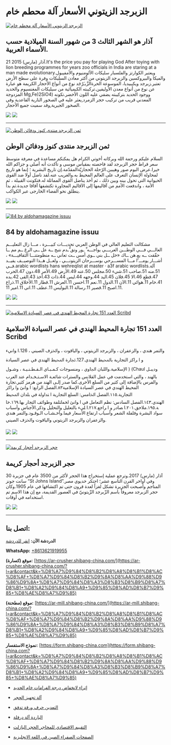 # الزبرجد الزيتوني الأسعار آلة محطم خام

<a href="https://swt.shibang-china.com/?l=ar&img&k=%D8%A7%D9%84%D8%B2%D8%A8%D8%B1%D8%AC%D8%AF+%D8%A7%D9%84%D8%B2%D9%8A%D8%AA%D9%88%D9%86%D9%8A+%D8%A7%D9%84%D8%A3%D8%B3%D8%B9%D8%A7%D8%B1+%D8%A2%D9%84%D8%A9+%D9%85%D8%AD%D8%B7%D9%85+%D8%AE%D8%A7%D9%85" target="_blank">![الزبرجد الزيتوني الأسعار آلة محطم خام](http://static.shibang-china.com/all-800x300/299.jpg)</a>

## آذار هو الشهر الثالث 3 من شهور السنة الميلادية حسب الأسماء العربية.
21 آذار (مارس) 2015.It&#39;s the price you pay for playing God After toying with lion breeding programmes for years zoo officials in India are staring at a man made evolutionary.ويعتبر الكوارتز والفلسبار سليكات الألومنيوم والأمفيبول والميكا والبيروكسين والزبرجد الزيتوني من أكثر معادن السليكات وفرة على سطح الأرض تعتبر.زبرجد ويكيبيديا، الموسوعة الحرةالزَّبـَرْجَد نوع من أنواع الأحجار الكريمة هو عبارة عن نوع من أنواع معدن الأوليفين.تركيبته الكيميائية من سيليكات المغنسيوم والحديد المزدوجة Mg,Fe)2SiO4) ووجود الحديد بتركيبته يضفي عليه اللون الأخضر.تكونه المعدني قريب من تركيب حجر الزمرد,يعثر عليه في الصخور النارية القاعدية وفي الصخور الجيرية,وقد سميت جميع الأحجار.


<a href="https://whatsapp.shibangsoft.com/WhatsApp.php" target="_blank" title="WhatsApp">![](http://static.shibang-china.com/icon/whatsapp.png)</a> <a href="https://swt.shibang-china.com/?l=ar&icon&k=%D8%A7%D9%84%D8%B2%D8%A8%D8%B1%D8%AC%D8%AF+%D8%A7%D9%84%D8%B2%D9%8A%D8%AA%D9%88%D9%86%D9%8A+%D8%A7%D9%84%D8%A3%D8%B3%D8%B9%D8%A7%D8%B1+%D8%A2%D9%84%D8%A9+%D9%85%D8%AD%D8%B7%D9%85+%D8%AE%D8%A7%D9%85" target="_blank">![](http://static.shibang-china.com/icon/chat-ar.png)</a>

---

<a href="https://swt.shibang-china.com/?l=ar&img&k=%D8%A7%D9%84%D8%B2%D8%A8%D8%B1%D8%AC%D8%AF+%D8%A7%D9%84%D8%B2%D9%8A%D8%AA%D9%88%D9%86%D9%8A+%D8%A7%D9%84%D8%A3%D8%B3%D8%B9%D8%A7%D8%B1+%D8%A2%D9%84%D8%A9+%D9%85%D8%AD%D8%B7%D9%85+%D8%AE%D8%A7%D9%85" target="_blank">![ثمن الزبرجد منتدى كنوز ودفائن الوطن](http://static.shibang-china.com/all-800x300/24.jpg)</a>

## ثمن الزبرجد منتدى كنوز ودفائن الوطن
السلام عليكم ورحمة الله وبركاته أخوتي الكرام هل يمكنكم مساعدة في معرفة متوسط سعر قراط حجر الزبرجد لقد فاحصته بمقياس موسى و تأكدت أنه أصلي و جزاكم الله خيرا.عرض البوم صور وهيببن.الرّحلة الحجازيّةالمقدّمة.إن تاريخ البشرية ؛ إنما هو تاريخ لمحاولة الإنسان التعرف على العالم المحيط به.والغريب عنه.لقد ناضل أولا ضد القوى الحيوانية التى تحول بينه وبين ذلك ، ثم أخذ يناضل القوى المماثلة له.فتكونت القبيلة ، ثم الأمة ، واندفعت الأمم من آقاليمها إلى الآقاليم المجاورة تكتشفها آفاقا جديدة.ثم بدأ ينطلق نحو الفضاء الخارجى عبر الكواكب.


<a href="https://whatsapp.shibangsoft.com/WhatsApp.php" target="_blank" title="WhatsApp">![](http://static.shibang-china.com/icon/whatsapp.png)</a> <a href="https://swt.shibang-china.com/?l=ar&icon&k=%D8%A7%D9%84%D8%B2%D8%A8%D8%B1%D8%AC%D8%AF+%D8%A7%D9%84%D8%B2%D9%8A%D8%AA%D9%88%D9%86%D9%8A+%D8%A7%D9%84%D8%A3%D8%B3%D8%B9%D8%A7%D8%B1+%D8%A2%D9%84%D8%A9+%D9%85%D8%AD%D8%B7%D9%85+%D8%AE%D8%A7%D9%85" target="_blank">![](http://static.shibang-china.com/icon/chat-ar.png)</a>

---

<a href="https://swt.shibang-china.com/?l=ar&img&k=%D8%A7%D9%84%D8%B2%D8%A8%D8%B1%D8%AC%D8%AF+%D8%A7%D9%84%D8%B2%D9%8A%D8%AA%D9%88%D9%86%D9%8A+%D8%A7%D9%84%D8%A3%D8%B3%D8%B9%D8%A7%D8%B1+%D8%A2%D9%84%D8%A9+%D9%85%D8%AD%D8%B7%D9%85+%D8%AE%D8%A7%D9%85" target="_blank">![84 by aldohamagazine issuu](http://static.shibang-china.com/all-800x300/1055.jpg)</a>

## 84 by aldohamagazine issuu
مشكالت التعليم العالي في الوطن العربي تحديـــات كبيـــرة ، مـــا زال التعليـــم العالـــي فـــي الوطـــن العربـــي يواجـــه ِّ ـور وتق ُّـدم نتيج ــة عل ــى الرغ ــم مم ــا حقّقت ــه بع.هن ــاك «خل ــل بني ــوي أمس ــت تعاني ــه منظومتنـــا الثقافيـــة» ، أشـــار يومـــ ًا مـــا المســـرحي بوســـرحان الزيتونـــي ، ولعــل هــذا التوصيــف يفيــد فــي.arabic wordlists hans wehreqlist at master · a3f arabic wordlists.آلة 51.منه 51.صاحب 51.شيء 50.مجلس 50.عنه 49.الأرض 49.الأمر 48.دون 47.الحرب 47.قطع 46.الا 45.فلان 45.اليد 44.وجھه 44.ليس 44.ذات 43.أخذ 43.القى 42.يده 41.خام 11.ھوائي 11.الآن 11.الدول 11.نعم 11.احسن 11.العرش 11.قطار 11.الأخلاق 11.ذراع 11.اصبح 11.قصير 11.رسالة 11.البوليس 11.عطف 11.اتى 11.امير 11.


<a href="https://whatsapp.shibangsoft.com/WhatsApp.php" target="_blank" title="WhatsApp">![](http://static.shibang-china.com/icon/whatsapp.png)</a> <a href="https://swt.shibang-china.com/?l=ar&icon&k=%D8%A7%D9%84%D8%B2%D8%A8%D8%B1%D8%AC%D8%AF+%D8%A7%D9%84%D8%B2%D9%8A%D8%AA%D9%88%D9%86%D9%8A+%D8%A7%D9%84%D8%A3%D8%B3%D8%B9%D8%A7%D8%B1+%D8%A2%D9%84%D8%A9+%D9%85%D8%AD%D8%B7%D9%85+%D8%AE%D8%A7%D9%85" target="_blank">![](http://static.shibang-china.com/icon/chat-ar.png)</a>

---

<a href="https://swt.shibang-china.com/?l=ar&img&k=%D8%A7%D9%84%D8%B2%D8%A8%D8%B1%D8%AC%D8%AF+%D8%A7%D9%84%D8%B2%D9%8A%D8%AA%D9%88%D9%86%D9%8A+%D8%A7%D9%84%D8%A3%D8%B3%D8%B9%D8%A7%D8%B1+%D8%A2%D9%84%D8%A9+%D9%85%D8%AD%D8%B7%D9%85+%D8%AE%D8%A7%D9%85" target="_blank">![العدد 151 تجارة المحيط الهندي في عصر السيادة الاسلامية Scribd](http://static.shibang-china.com/all-800x300/109.jpg)</a>

## العدد 151 تجارة المحيط الهندي في عصر السيادة الاسلامية Scribd
واﻟﺘﻤﺮ ﻫﻨﺪي ، واﻟﺰﻋﻔﺮان ، واﻟﺰﺑﺮﺟﺪ اﻟﺰﻳﺘﻮﻧﻲ ، واﻟﻴﺎﻗﻮت ، واﳋﺰف اﻟﺼﻴﻨﻲ ، 126.ا ﻮاﻧﻲء و ا ﺮاﻛﺰ اﻟﺘﺠﺎرﻳﺔ ﺑﺎﶈﻴﻂ اﻟﻬﻨﺪي.127.ﲡﺎرة اﶈﻴﻂ اﻟﻬﻨﺪي ﻓﻲ ﻋﺼﺮ اﻟﺴﻴﺎدة اﻹﺳﻼﻣﻴﺔ.واﻟﻠﺒﺎن اﳉﺎوي ، وﻣﻨﺴﻮﺟﺎت ﻛـﻤـﺒـﺎي اﻟـﻘـﻄـﻨـﻴـﺔ ، وﺷـﻮل ) (Chaul ودﻳﺒـﻞ ﺑﺎﻟﻬﻨﺪ ، واﻟﺘﻲ اﺳﺘﺨﺪﻣﺖ ﻓﻲ ﻋﻤﻞ اﻟﻘﻼﻧﺲ واﻟﺴﺘﺮات ﺷﺎﺋﻌـﺔ اﻻﺳـﺘـﺨـﺪام ﻋﻨﺪ اﻟﻌﺮب واﻟﻔﺮس ﺑﺎﻹﺿﺎﻓﺔ إﻟﻰ ﻛﺜﻴﺮ ﻣﻦ اﻟﺴﻠﻊ اﻷﺧﺮى.ﻛﻤﺎ ﺻﺪر إﻟـﻰ اﻟﻬﻨﺪ ﻣﻦ ﻫﺮﻣﺰ ﻛﺜﻴﺮ.تجارة المحيط الهندي في عصر السيادة الإسلامية٨٣.اﻟﻔﺼﻞ اﻟﺮاﺑﻊ: ا ﻮاﻧﺊ وا ﺮاﻛﺰ اﻟﺘﺠﺎرﻳﺔ.١١٥.اﻟﻔﺼﻞ اﳋﺎﻣﺲ: اﻟﺴﻠﻊ اﻟﺘﺠﺎرﻳﺔ ا ﺘﺪاوﻟﺔ ﻓﻲ ﺑﻠﺪان اﶈﻴﻂ اﻟﻬﻨﺪي.١٤٣.اﻟﻔﺼﻞ اﻟﺴﺎدس: ﻧﻈﻢ اﻟﺘﻌﺎﻣﻞ ﻓﻲ ا ﻮاﻧﺊ اﺨﻤﻟﺘﻠﻔﺔ وﻃﻮاﺋﻒ اﻟﺘﺠﺎر ﺑﻬﺎ.١٦٩.ﺧﺎ ﺔ.١٩٥.ﻣﻼﺣﻖ.٢٠١.ا ﺼﺎدر و ا ﺮاﺟﻊ.٢١٧.ا ﻠﻲء ﺑﺎﻟﺘﻌﻠﻴﻞ واﻟﺘﺤﻠﻴﻞ وذﻛﺮ.اﻷﺟﻨﺎس وأﺳﺒﺎب ﺳﻮاد اﻟﺒﺸﺮة وﻓﻠﻔﻠﺔ اﻟﺸﻌﺮ وأﺳﺒﺎب ارﺗﻔﺎع اﻷﺳﻌﺎر ﻓﻴﻤﺎ.وأﺧـﺸـﺎب اﻟـﻮﻗـﻮد.واﻟﺘﻤﺮ ﻫﻨﺪي واﻟﺰﻋﻔﺮان واﻟﺰﺑﺮﺟﺪ اﻟﺰﻳﺘﻮﻧﻲ واﻟﻴﺎﻗﻮت واﳋﺰف اﻟﺼﻴﻨﻲ.


<a href="https://whatsapp.shibangsoft.com/WhatsApp.php" target="_blank" title="WhatsApp">![](http://static.shibang-china.com/icon/whatsapp.png)</a> <a href="https://swt.shibang-china.com/?l=ar&icon&k=%D8%A7%D9%84%D8%B2%D8%A8%D8%B1%D8%AC%D8%AF+%D8%A7%D9%84%D8%B2%D9%8A%D8%AA%D9%88%D9%86%D9%8A+%D8%A7%D9%84%D8%A3%D8%B3%D8%B9%D8%A7%D8%B1+%D8%A2%D9%84%D8%A9+%D9%85%D8%AD%D8%B7%D9%85+%D8%AE%D8%A7%D9%85" target="_blank">![](http://static.shibang-china.com/icon/chat-ar.png)</a>

---

<a href="https://swt.shibang-china.com/?l=ar&img&k=%D8%A7%D9%84%D8%B2%D8%A8%D8%B1%D8%AC%D8%AF+%D8%A7%D9%84%D8%B2%D9%8A%D8%AA%D9%88%D9%86%D9%8A+%D8%A7%D9%84%D8%A3%D8%B3%D8%B9%D8%A7%D8%B1+%D8%A2%D9%84%D8%A9+%D9%85%D8%AD%D8%B7%D9%85+%D8%AE%D8%A7%D9%85" target="_blank">![حجر الزبرجد أحجار كريمة](http://static.shibang-china.com/all-800x300/471.jpg)</a>

## حجر الزبرجد أحجار كريمة
30 آذار (مارس) 2017.وترجع عملية إستخراج هذا الحجر لأكثر من 3500 عام في جزيرة سانت جونز “St Johns Island”.وفي أواخر القرن التاسع عشر؛ احتكر خديوي مصر المناجم وأصبحت الجزيرة تشكل لغزاً لعدة قرون حتى تم اكتشافها في عام 1905.وكان حجر الزبرجد معروفاً باسم الزّبرجد الزّيتونيّ في العصور القديمة، مع إن هذا الاسم تم استخدامه في أوقات.

<a href="https://whatsapp.shibangsoft.com/WhatsApp.php" target="_blank" title="WhatsApp">![](http://static.shibang-china.com/icon/whatsapp.png)</a> <a href="https://swt.shibang-china.com/?l=ar&icon&k=%D8%A7%D9%84%D8%B2%D8%A8%D8%B1%D8%AC%D8%AF+%D8%A7%D9%84%D8%B2%D9%8A%D8%AA%D9%88%D9%86%D9%8A+%D8%A7%D9%84%D8%A3%D8%B3%D8%B9%D8%A7%D8%B1+%D8%A2%D9%84%D8%A9+%D9%85%D8%AD%D8%B7%D9%85+%D8%AE%D8%A7%D9%85" target="_blank">![](http://static.shibang-china.com/icon/chat-ar.png)</a>

---
## اتصل بنا:

**الدردشة الآن:** [انقر للدردشة](https://swt.shibang-china.com?l=ar&contact&k=%D8%A7%D9%84%D8%B2%D8%A8%D8%B1%D8%AC%D8%AF+%D8%A7%D9%84%D8%B2%D9%8A%D8%AA%D9%88%D9%86%D9%8A+%D8%A7%D9%84%D8%A3%D8%B3%D8%B9%D8%A7%D8%B1+%D8%A2%D9%84%D8%A9+%D9%85%D8%AD%D8%B7%D9%85+%D8%AE%D8%A7%D9%85)

**WhatsApp:**  [+8613621919955](https://whatsapp.shibangsoft.com/WhatsApp.php)

**موقع (كسارة):** [https://ar-crusher.shibang-china.com/](https://ar-crusher.shibang-china.com/?l=ar&contact&k=%D8%A7%D9%84%D8%B2%D8%A8%D8%B1%D8%AC%D8%AF+%D8%A7%D9%84%D8%B2%D9%8A%D8%AA%D9%88%D9%86%D9%8A+%D8%A7%D9%84%D8%A3%D8%B3%D8%B9%D8%A7%D8%B1+%D8%A2%D9%84%D8%A9+%D9%85%D8%AD%D8%B7%D9%85+%D8%AE%D8%A7%D9%85)

**موقع (مطحنة):** [https://ar-mill.shibang-china.com/](https://ar-mill.shibang-china.com/?l=ar&contact&k=%D8%A7%D9%84%D8%B2%D8%A8%D8%B1%D8%AC%D8%AF+%D8%A7%D9%84%D8%B2%D9%8A%D8%AA%D9%88%D9%86%D9%8A+%D8%A7%D9%84%D8%A3%D8%B3%D8%B9%D8%A7%D8%B1+%D8%A2%D9%84%D8%A9+%D9%85%D8%AD%D8%B7%D9%85+%D8%AE%D8%A7%D9%85)

**نموذج الاستفسار:** [https://form.shibang-china.com](https://form.shibang-china.com?l=ar&contact&k=%D8%A7%D9%84%D8%B2%D8%A8%D8%B1%D8%AC%D8%AF+%D8%A7%D9%84%D8%B2%D9%8A%D8%AA%D9%88%D9%86%D9%8A+%D8%A7%D9%84%D8%A3%D8%B3%D8%B9%D8%A7%D8%B1+%D8%A2%D9%84%D8%A9+%D9%85%D8%AD%D8%B7%D9%85+%D8%AE%D8%A7%D9%85)

* [إثراء لانخفاض درجة الغرامات خام الحديد](../28/%D8%A5%D8%AB%D8%B1%D8%A7%D8%A1%20%D9%84%D8%A7%D9%86%D8%AE%D9%81%D8%A7%D8%B6%20%D8%AF%D8%B1%D8%AC%D8%A9%20%D8%A7%D9%84%D8%BA%D8%B1%D8%A7%D9%85%D8%A7%D8%AA%20%D8%AE%D8%A7%D9%85%20%D8%A7%D9%84%D8%AD%D8%AF%D9%8A%D8%AF.md)

* [آلة تجهيز الحجر](../27/%D8%A2%D9%84%D8%A9%20%D8%AA%D8%AC%D9%87%D9%8A%D8%B2%20%D8%A7%D9%84%D8%AD%D8%AC%D8%B1.md)

* [التعدين حرف ورقة تدفق](../30/%D8%A7%D9%84%D8%AA%D8%B9%D8%AF%D9%8A%D9%86%20%D8%AD%D8%B1%D9%81%20%D9%88%D8%B1%D9%82%D8%A9%20%D8%AA%D8%AF%D9%81%D9%82.md)

* [الباردة آلة درفلة](../26/%D8%A7%D9%84%D8%A8%D8%A7%D8%B1%D8%AF%D8%A9%20%D8%A2%D9%84%D8%A9%20%D8%AF%D8%B1%D9%81%D9%84%D8%A9.md)

* [التقييم الاقتصادي للمحاجر الحجر البازلت](../27/%D8%A7%D9%84%D8%AA%D9%82%D9%8A%D9%8A%D9%85%20%D8%A7%D9%84%D8%A7%D9%82%D8%AA%D8%B5%D8%A7%D8%AF%D9%8A%20%D9%84%D9%84%D9%85%D8%AD%D8%A7%D8%AC%D8%B1%20%D8%A7%D9%84%D8%AD%D8%AC%D8%B1%20%D8%A7%D9%84%D8%A8%D8%A7%D8%B2%D9%84%D8%AA.md)

* [الصفحات الصفراء الصين في اللغة الإنجليزية](../30/%D8%A7%D9%84%D8%B5%D9%81%D8%AD%D8%A7%D8%AA%20%D8%A7%D9%84%D8%B5%D9%81%D8%B1%D8%A7%D8%A1%20%D8%A7%D9%84%D8%B5%D9%8A%D9%86%20%D9%81%D9%8A%20%D8%A7%D9%84%D9%84%D8%BA%D8%A9%20%D8%A7%D9%84%D8%A5%D9%86%D8%AC%D9%84%D9%8A%D8%B2%D9%8A%D8%A9.md)